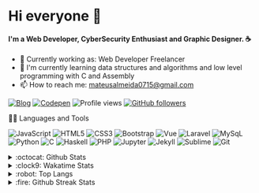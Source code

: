 # Hi everyone :wave:

#### I'm a Web Developer, CyberSecurity Enthusiast and Graphic Designer. :coffee:

- :briefcase: Currently working as: Web Developer Freelancer
- 🌱 I'm currently learning data structures and algorithms and low level programming with C and Assembly
- 📫 How to reach me: mateusalmeida0715@gmail.com 

[![Blog](https://img.shields.io/badge/Blog-imsouza.github.com-%23333)](https://imsouza.github.io/)
[![Codepen](https://aleen42.github.io/badges/src/codepen.svg)](https://codepen.io/imsouza)
![Profile views](https://gpvc.arturio.dev/imsouza)
[![GitHub followers](https://img.shields.io/github/followers/imsouza.svg?style=social&label=Follow&maxAge=2592000)](https://github.com/imsouza?tab=followers)

:man_technologist: Languages and Tools

![JavaScript](https://img.shields.io/badge/-JavaScript-black?style=flat-square&logo=javascript)
![HTML5](https://img.shields.io/badge/-HTML5-E34F26?style=flat-square&logo=html5&logoColor=white)
![CSS3](https://img.shields.io/badge/-CSS3-1572B6?style=flat-square&logo=css3)
![Bootstrap](https://img.shields.io/badge/-Bootstrap-563D7C?style=flat-square&logo=bootstrap)
![Vue](https://img.shields.io/badge/-Vue.js-3FB27F?style=flat-square&logo=Vue.js&logoColor=white)
![Laravel](https://img.shields.io/badge/-Laravel-E72611?style=flat-square&logo=Laravel&logoColor=white)
![MySqL](https://img.shields.io/badge/-MySqL-e3752c?style=flat-square&logo=MySqL&logoColor=white)<br>
![Python](https://img.shields.io/badge/-Python-3673A5?style=flat-square&logo=Python&logoColor=white)
![C](https://img.shields.io/badge/-PL-00427E?style=flat-square&logo=C%2B%2B&logoColor=white)
![Haskell](https://img.shields.io/badge/-Haskell-636363?style=flat-square&logo=Haskell&logoColor=white)
![PHP](https://img.shields.io/badge/-PHP-7377AD?style=flat-square&logo=PHP&logoColor=white)
![Jupyter](https://img.shields.io/badge/-Jupyter-F47727?style=flat-square&logo=Jupyter&logoColor=white)
![Jekyll](https://img.shields.io/badge/-Jekyll-C40000?style=flat-square&logo=Jekyll)
![Sublime](https://img.shields.io/badge/-Sublime-4D4D4E?style=flat-square&logo=Sublime-Text)
![Git](https://img.shields.io/badge/-Git-black?style=flat-square&logo=git)

<details>
  <summary>:octocat: Github Stats</summary>
  <img align="center" alt="Mateus Almeida's github stats" src="https://github-readme-stats.vercel.app/api?username=imsouza&count_private=true" />
</details>

<details>
  <summary>:clock9: Wakatime Stats</summary>
  <img align="center" alt="Mateus Almeida's wakatime stats" src="https://github-readme-stats.vercel.app/api/wakatime?username=imsouza" />
</details>

<details>
  <summary>:robot: Top Langs</summary>
  <img align="center" alt="Top Langs" src="https://github-readme-stats.vercel.app/api/top-langs/?username=imsouza&layout=compact&langs_count=10" />
</details>

<details>
  <summary>:fire: Github Streak Stats</summary>
  <img align="center" alt="GitHub Streak Stats" src="https://github-readme-streak-stats.herokuapp.com/?user=imsouza" />
</details>
